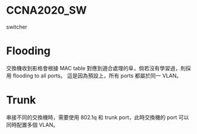 # CCNA2020_SW
switcher

# Flooding

交換機收到影格會根據 MAC table 對應到適合處理的阜，倘若沒有學習過，則採用 flooding to all ports。
這是因為預設上，所有 ports 都屬於同一 VLAN。

# Trunk

串接不同的交換機時，需要使用 802.1q 和 trunk port，此時交換機的 port 可以同時配置多個 VLAN。

